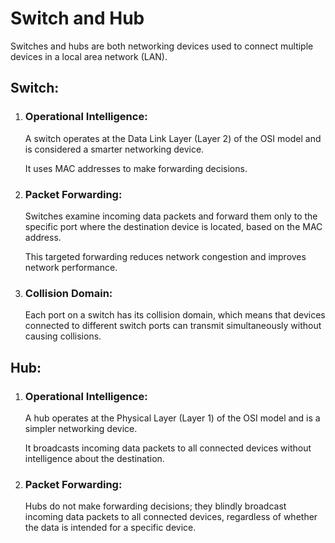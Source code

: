 # Switch and Hub

Switches and hubs are both networking devices used to connect multiple devices in a local area network (LAN).

## Switch:

1.  ### Operational Intelligence:

    A switch operates at the Data Link Layer (Layer 2) of the OSI model and is considered a smarter networking device.

    It uses MAC addresses to make forwarding decisions.

2.  ### Packet Forwarding:

    Switches examine incoming data packets and forward them only to the specific port where the destination device is located, based on the MAC address.

    This targeted forwarding reduces network congestion and improves network performance.

3.  ### Collision Domain:

    Each port on a switch has its collision domain, which means that devices connected to different switch ports can transmit simultaneously without causing collisions.

## Hub:

1.  ### Operational Intelligence:

    A hub operates at the Physical Layer (Layer 1) of the OSI model and is a simpler networking device.

    It broadcasts incoming data packets to all connected devices without intelligence about the destination.

2.  ### Packet Forwarding:

    Hubs do not make forwarding decisions; they blindly broadcast incoming data packets to all connected devices, regardless of whether the data is intended for a specific device.
